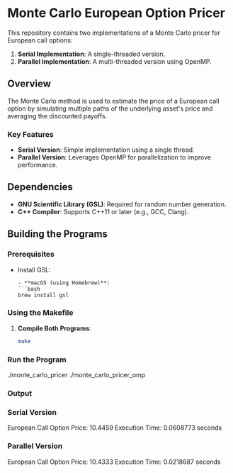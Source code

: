# Monte Carlo European Option Pricer

This repository contains two implementations of a Monte Carlo pricer for European call options:
1. **Serial Implementation**: A single-threaded version.
2. **Parallel Implementation**: A multi-threaded version using OpenMP.

## Overview

The Monte Carlo method is used to estimate the price of a European call option by simulating multiple paths of the underlying asset's price and averaging the discounted payoffs.

### Key Features
- **Serial Version**: Simple implementation using a single thread.
- **Parallel Version**: Leverages OpenMP for parallelization to improve performance.

## Dependencies
- **GNU Scientific Library (GSL)**: Required for random number generation.
- **C++ Compiler**: Supports C++11 or later (e.g., GCC, Clang).

## Building the Programs

### Prerequisites
- Install GSL:
    ```
  - **macOS (using Homebrew)**:
    ```bash
    brew install gsl
    ```

### Using the Makefile
1. **Compile Both Programs**:
   ```bash
   make

### Run the Program 
./monte_carlo_pricer
./monte_carlo_pricer_omp


### Output
### Serial Version
European Call Option Price: 10.4459
Execution Time: 0.0608773 seconds
### Parallel Version
European Call Option Price: 10.4333
Execution Time: 0.0218687 seconds